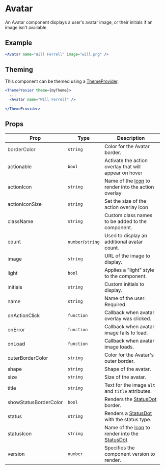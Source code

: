 # Avatar

An Avatar component displays a user's avatar image, or their initials if an image isn't available.

## Example

```jsx
<Avatar name="Will Ferrell" image="will.png" />
```

## Theming

This component can be themed using a [ThemeProvider](../styled).

```jsx
<ThemeProvier theme={myTheme}>
  ...
  <Avatar name="Will Ferrell" />
  ...
</ThemeProvider>
```

## Props

| Prop                  | Type              | Description                                                               |
| --------------------- | ----------------- | ------------------------------------------------------------------------- |
| borderColor           | `string`          | Color for the Avatar border.                                              |
| actionable            | `bool`            | Activate the action overlay that will appear on hover                     |
| actionIcon            | `string`          | Name of the [Icon](../Icon) to render into the action overlay             |
| actionIconSize        | `string`          | Set the size of the action overlay icon                                   |
| className             | `string`          | Custom class names to be added to the component.                          |
| count                 | `number`/`string` | Used to display an additional avatar count.                               |
| image                 | `string`          | URL of the image to display.                                              |
| light                 | `bool`            | Applies a "light" style to the component.                                 |
| initials              | `string`          | Custom initials to display.                                               |
| name                  | `string`          | Name of the user. Required.                                               |
| onActionClick         | `function`        | Callback when avatar overlay was clicked.                                 |
| onError               | `function`        | Callback when avatar image fails to load.                                 |
| onLoad                | `function`        | Callback when avatar image loads.                                         |
| outerBorderColor      | `string`          | Color for the Avatar's outer border.                                      |
| shape                 | `string`          | Shape of the avatar.                                                      |
| size                  | `string`          | Size of the avatar.                                                       |
| title                 | `string`          | Text for the image `alt` and `title` attributes.                          |
| showStatusBorderColor | `bool`            | Renders the [StatusDot](../StatusDot) border.                             |
| status                | `string`          | Renders a [StatusDot](../StatusDot) with the status type.                 |
| statusIcon            | `string`          | Name of the [Icon](../Icon) to render into the [StatusDot](../StatusDot). |
| version               | `number`          | Specifies the component version to render.                                |
